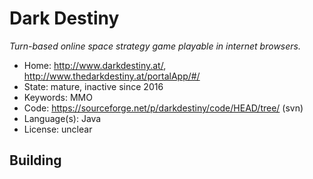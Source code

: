 # Dark Destiny

_Turn-based online space strategy game playable in internet browsers._

- Home: http://www.darkdestiny.at/, http://www.thedarkdestiny.at/portalApp/#/
- State: mature, inactive since 2016
- Keywords: MMO
- Code: https://sourceforge.net/p/darkdestiny/code/HEAD/tree/ (svn)
- Language(s): Java
- License: unclear

## Building

